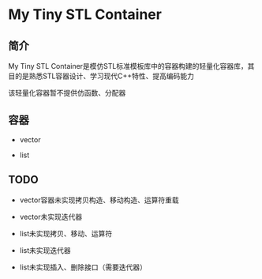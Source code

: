 # My Tiny STL Container

## 简介

My Tiny STL Container是模仿STL标准模板库中的容器构建的轻量化容器库，其目的是熟悉STL容器设计、学习现代C++特性、提高编码能力

该轻量化容器暂不提供仿函数、分配器

## 容器

+ vector

+ list

## TODO

+ vector容器未实现拷贝构造、移动构造、运算符重载

+ vector未实现迭代器

+ list未实现拷贝、移动、运算符

+ list未实现迭代器

+ list未实现插入、删除接口（需要迭代器）
